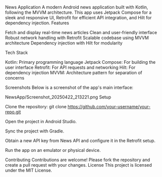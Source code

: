 News Application
A modern Android news application built with Kotlin, following the MVVM architecture. This app uses Jetpack Compose for a sleek and responsive UI, Retrofit for efficient API integration, and Hilt for dependency injection.
Features

Fetch and display real-time news articles
Clean and user-friendly interface
Robust network handling with Retrofit
Scalable codebase using MVVM architecture
Dependency injection with Hilt for modularity

Tech Stack

Kotlin: Primary programming language
Jetpack Compose: For building the user interface
Retrofit: For API requests and networking
Hilt: For dependency injection
MVVM: Architecture pattern for separation of concerns

Screenshots
Below is a screenshot of the app's main interface:

NewsApp/Screenshot_20250422_213221.png
Setup

Clone the repository:
git clone https://github.com/your-username/your-repo.git


Open the project in Android Studio.

Sync the project with Gradle.

Obtain a new API key from News API and configure it in the Retrofit setup.

Run the app on an emulator or physical device.


Contributing
Contributions are welcome! Please fork the repository and create a pull request with your changes.
License
This project is licensed under the MIT License.
